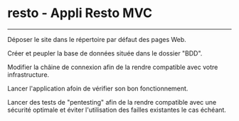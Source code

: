 # resto - Appli Resto MVC
---
Déposer le site dans le répertoire par défaut des pages Web.

Créer et peupler la base de données située dans le dossier "BDD".

Modifier la châine de connexion afin de la rendre compatible avec votre infrastructure.

Lancer l'application afoin de vérifier son bon fonctionnement.

Lancer des tests de "pentesting" afin de la rendre compatible avec une sécurité optimale et éviter l'utilisation des failles existantes le cas échéant.
